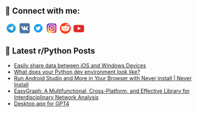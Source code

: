 ## 🔎 Connect with me:
[<img src="https://github.com/bullbesh/bullbesh/blob/main/images/Telegram.png" width="32" height="32" />](https://t.me/bullbesh)
[<img src="https://github.com/bullbesh/bullbesh/blob/main/images/VK.png" width="32" height="32" />](https://vk.com/bullbesh)
[<img src="https://github.com/bullbesh/bullbesh/blob/main/images/Twitter.png" width="32" height="32" />](https://twitter.com/bullbesh1)
[<img src="https://github.com/bullbesh/bullbesh/blob/main/images/Instagram.png" width="32" height="32" />](https://www.instagram.com/bullbesh)
[<img src="https://github.com/bullbesh/bullbesh/blob/main/images/Reddit.png" width="32" height="32" />](https://www.reddit.com/user/bullbesh)
[<img src="https://github.com/bullbesh/bullbesh/blob/main/images/YouTube.png" width="32" height="32" />](https://www.youtube.com/channel/UCtfjRs6uzgq5mfm8S06WTcg)

## 📕 Latest r/Python Posts
<!-- BLOG-POST-LIST:START -->
- [Easily share data between iOS and Windows Devices](https://www.reddit.com/r/Python/comments/15vg9qc/easily_share_data_between_ios_and_windows_devices/)
- [What does your Python dev environment look like?](https://www.reddit.com/r/Python/comments/15vezni/what_does_your_python_dev_environment_look_like/)
- [Run Android Studio and More in Your Browser with Never install | Never Install](https://www.reddit.com/r/Python/comments/15vdp6w/run_android_studio_and_more_in_your_browser_with/)
- [EasyGraph: A Multifunctional, Cross-Platform, and Effective Library for Interdisciplinary Network Analysis](https://www.reddit.com/r/Python/comments/15vbu1i/easygraph_a_multifunctional_crossplatform_and/)
- [Desktop app for GPT4](https://www.reddit.com/r/Python/comments/15vabyy/desktop_app_for_gpt4/)
<!-- BLOG-POST-LIST:END -->
